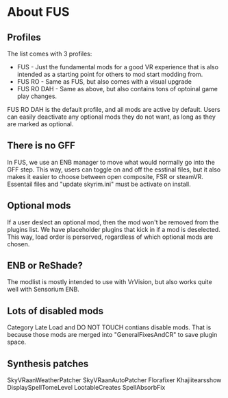 # About FUS

## Profiles
The list comes with 3 profiles:
+ FUS - Just the fundamental mods for a good VR experience that is also intended as a starting point for others to mod start modding from.
+ FUS RO - Same as FUS, but also comes with a visual upgrade
+ FUS RO DAH - Same as above, but also contains tons of optoinal game play changes.

FUS RO DAH is the default profile, and all mods are active by default. Users can easily deactivate any optional mods they do not want, as long as they are marked as optional.

## There is no GFF
In FUS, we use an ENB manager to move what would normally go into the GFF step. This way, users can toggle on and off the esstinal files, but it also makes it easier to choose between open composite, FSR or steamVR. Essentail files and "update skyrim.ini" must be activate on install.

## Optional mods
If a user deslect an optional mod, then the mod won't be removed from the plugins list. We have placeholder plugins that kick in if a mod is deselected. This way, load order is perserved, regardless of which optional mods are chosen.

## ENB or ReShade?
The modlist is mostly intended to use with VrVision, but also works quite well with Sensorium ENB.

## Lots of disabled mods
Category Late Load and DO NOT TOUCH contians disable mods. That is because those mods are merged into "GeneralFixesAndCR" to save plugin space.

## Synthesis patches
SkyVRaanWeatherPatcher
SkyVRaanAutoPatcher
Florafixer
Khajiitearsshow
DisplaySpellTomeLevel
LootableCreates
SpellAbsorbFix